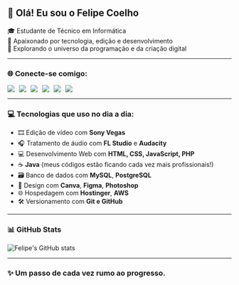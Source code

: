 ## 👋 Olá! Eu sou o Felipe Coelho

🎓 Estudante de Técnico em Informática  
🎯 Apaixonado por tecnologia, edição e desenvolvimento  
🚀 Explorando o universo da programação e da criação digital

---

### 🌐 Conecte-se comigo:

<div style="display: flex; gap: 10px; flex-wrap: wrap;">
  <a href="https://www.youtube.com/channel/UC9kDFbqLAoKlTNX6AzunjIQ" target="_blank">
    <img src="https://img.shields.io/badge/YouTube-FF0000?style=for-the-badge&logo=youtube&logoColor=white" />
  </a>
  <a href="https://instagram.com/felipecsilva15" target="_blank">
    <img src="https://img.shields.io/badge/-Instagram-%23E4405F?style=for-the-badge&logo=instagram&logoColor=white" />
  </a>
  <a href="#" target="_blank">
    <img src="https://img.shields.io/badge/Twitch-9146FF?style=for-the-badge&logo=twitch&logoColor=white" />
  </a>
  <a href="https://discord.gg/KBVUvrR5x5" target="_blank">
    <img src="https://img.shields.io/badge/Discord-7289DA?style=for-the-badge&logo=discord&logoColor=white" />
  </a>
  <a href="mailto:felipecsilva.dev@gmail.com" target="_blank">
    <img src="https://img.shields.io/badge/-Gmail-%23333?style=for-the-badge&logo=gmail&logoColor=white" />
  </a>
  <a href="https://www.linkedin.com/in/felipe-coelho-1098702b1/" target="_blank">
    <img src="https://img.shields.io/badge/-LinkedIn-%230077B5?style=for-the-badge&logo=linkedin&logoColor=white" />
  </a>
</div>

---

### 💻 Tecnologias que uso no dia a dia:

- 🎞️ Edição de vídeo com **Sony Vegas**
- 🎧 Tratamento de áudio com **FL Studio** e **Audacity**
- 💻 Desenvolvimento Web com **HTML, CSS, JavaScript, PHP**
- ☕ **Java** (meus códigos estão ficando cada vez mais profissionais!)
- 🗃️ Banco de dados com **MySQL**, **PostgreSQL**
- 🎨 Design com **Canva**, **Figma**, **Photoshop**
- 🌐 Hospedagem com **Hostinger**, **AWS**
- 🛠️ Versionamento com **Git e GitHub**

---

### 📊 GitHub Stats

![Felipe's GitHub stats](https://github-readme-stats.vercel.app/api?username=felipecsilva15&show_icons=true&theme=tokyonight)

---

### ✨ Um passo de cada vez rumo ao progresso.

<!-- Visite meus projetos e fique à vontade para contribuir! -->
